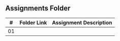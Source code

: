 ##  Assignments Folder

|   #   | Folder Link | Assignment Description |
| :---: | ----------- | ---------------------- |
|   01  |             |                        |
